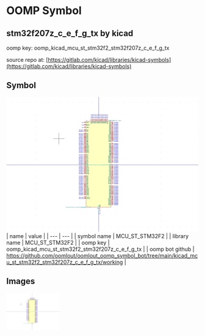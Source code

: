# OOMP Symbol  
## stm32f207z_c_e_f_g_tx  by kicad  
  
oomp key: oomp_kicad_mcu_st_stm32f2_stm32f207z_c_e_f_g_tx  
  
source repo at: [https://gitlab.com/kicad/libraries/kicad-symbols](https://gitlab.com/kicad/libraries/kicad-symbols)  
## Symbol  
  
[![working.png](working_600.png)](working.png)  
| name | value | 
| --- | --- | 
| symbol name | MCU_ST_STM32F2 | 
| library name | MCU_ST_STM32F2 | 
| oomp key | oomp_kicad_mcu_st_stm32f2_stm32f207z_c_e_f_g_tx | 
| oomp bot github | https://github.com/oomlout/oomlout_oomp_symbol_bot/tree/main/kicad_mcu_st_stm32f2_stm32f207z_c_e_f_g_tx/working | 
## Images  
  
[![working.png](working_140.png)](working.png)  
